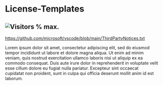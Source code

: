 # License-Templates

## ![Visitors](https://api.visitorbadge.io/api/visitors?path=https%3A%2F%2Fgithub.com%2F&#123;&#125;&countColor=%23263759) % max.

https://github.com/microsoft/vscode/blob/main/ThirdPartyNotices.txt

Lorem ipsum dolor sit amet, consectetur adipiscing elit, sed do eiusmod tempor incididunt ut labore et dolore magna aliqua. Ut enim ad minim veniam, quis nostrud exercitation ullamco laboris nisi ut aliquip ex ea commodo consequat. Duis aute irure dolor in reprehenderit in voluptate velit esse cillum dolore eu fugiat nulla pariatur. Excepteur sint occaecat cupidatat non proident, sunt in culpa qui officia deserunt mollit anim id est laborum.
